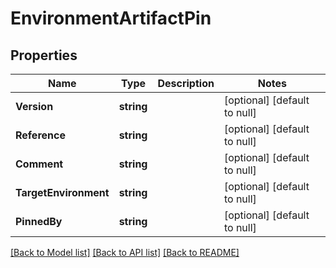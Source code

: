 # EnvironmentArtifactPin

## Properties
Name | Type | Description | Notes
------------ | ------------- | ------------- | -------------
**Version** | **string** |  | [optional] [default to null]
**Reference** | **string** |  | [optional] [default to null]
**Comment** | **string** |  | [optional] [default to null]
**TargetEnvironment** | **string** |  | [optional] [default to null]
**PinnedBy** | **string** |  | [optional] [default to null]

[[Back to Model list]](../README.md#documentation-for-models) [[Back to API list]](../README.md#documentation-for-api-endpoints) [[Back to README]](../README.md)



